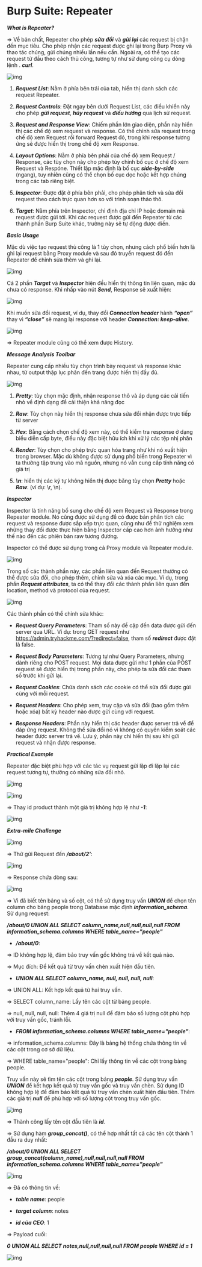 # Burp Suite: Repeater

***What is Repeater?***

=> Về bản chất, Repeater cho phép ***sửa đổi*** và ***gửi lại*** các request bị chặn đến mục tiêu. Cho phép nhận các request được ghi lại trong Burp Proxy và thao tác chúng, gửi chúng nhiều lần nếu cần. Ngoài ra, có thể tạo các request từ đầu theo cách thủ công, tương tự như sử dụng công cụ dòng lệnh .
***curl***.

![img](7)

1. ***Request List***: Nằm ở phía bên trái của tab, hiển thị danh sách các request Repeater.

2. ***Request Controls***: Đặt ngay bên dưới Request List, các điều khiển này cho phép ***gửi request***, ***hủy request*** và ***điều hướng*** qua lịch sử request.

3. ***Request and Response View***: Chiếm phần lớn giao diện, phần này hiển thị các chế độ xem request và response. Có thể chỉnh sửa request trong chế độ xem Request rồi forward Request đó, trong khi response tương ứng sẽ được hiển thị trong chế độ xem Response. 

4. ***Layout Options***: Nằm ở phía bên phải của chế độ xem Request / Response, các tùy chọn này cho phép tùy chỉnh bố cục ở chế độ xem Request và Respóne. Thiết lập mặc định là bố cục ***side-by-side*** (ngang), tuy nhiên cũng có thể chọn bố cục dọc hoặc kết hợp chúng trong các tab riêng biệt.

5. ***Inspector***: Được đặt ở phía bên phải, cho phép phân tích và sửa đổi request theo cách trực quan hơn so với trình soạn thảo thô. 

6. ***Target***: Nằm phía trên Inspector, chỉ định địa chỉ IP hoặc domain mà request được gửi tới. Khi các request được gửi đến Repeater từ các thành phần Burp Suite khác, trường này sẽ tự động được điền.

***Basic Usage***

Mặc dù việc tạo request thủ công là 1 tùy chọn, nhưng cách phổ biến hơn là ghi lại request bằng Proxy module và sau đó truyền request đó đến Repeater để chỉnh sửa thêm và ghi lại.

![img](8)

Cả 2 phần ***Target*** và ***Inspector*** hiện đều hiển thị thông tin liên quan, mặc dù chưa có response. Khi nhấp vào nút ***Send***, Response sẽ xuất hiện: 

![img](9)

Khi muốn sửa đổi request, ví dụ, thay đổi ***Connection header*** hành ***“open”*** thay vì ***“close”*** sẽ mang lại response với header ***Connection: keep-alive***.

![img](10)

=> Repeater module cũng có thể xem được History. 

***Message Analysis Toolbar***

Repeater cung cấp nhiều tùy chọn trình bày request và response khác nhau, từ output thập lục phân đến trang được hiển thị đầy đủ.

![img](11)

1. ***Pretty***:  tùy chọn mặc định, nhận response thô và áp dụng các cải tiến nhỏ về định dạng để cải thiện khả năng đọc

2. ***Raw***: Tùy chọn này hiển thị response chưa sửa đổi nhận được trực tiếp từ server

3. ***Hex***: Bằng cách chọn chế độ xem này, có thể kiểm tra response ở dạng biểu diễn cấp byte, điều này đặc biệt hữu ích khi xử lý các tệp nhị phân

4. ***Render***: Tùy chọn cho phép trực quan hóa trang như khi nó xuất hiện trong browser. Mặc dù không được sử dụng phổ biến trong Repeater vì ta thường tập trung vào mã nguồn, nhưng nó vẫn cung cấp tính năng có giá trị

5. ***\n***: hiển thị các ký tự không hiển thị được bằng tùy chọn ***Pretty*** hoặc ***Raw***. (ví dụ: \r, \n).

***Inspector***

Inspector là tính năng bổ sung cho chế độ xem Request và Response trong Repeater module. Nó cũng được sử dụng để có được bản phân tích các request và response được sắp xếp trực quan, cũng như để thử nghiệm xem những thay đổi được thực hiện bằng Inspector cấp cao hơn ảnh hưởng như thế nào đến các phiên bản raw tương đương.

Inspector có thể được sử dụng trong cả Proxy module và Repeater module.

![img](12)

Trong số các thành phần này, các phần liên quan đến Request thường có thể được sửa đổi, cho phép thêm, chỉnh sửa và xóa các mục. Ví dụ, trong phần ***Request attributes***, ta có thể thay đổi các thành phần liên quan đến location, method và protocol của request. 

![img](13)

Các thành phần có thể chỉnh sửa khác: 

- ***Request Query Parameters***: Tham số này đề cập đến data được gửi đến server qua URL. Ví dụ: trong GET request như https://admin.tryhackme.com/?redirect=false, tham số ***redirect*** được đặt là false.

- ***Request Body Parameters***: Tương tự như Query Parameters, nhưng dành riêng cho POST request. Mọi data được gửi như 1 phần của POST request sẽ được hiển thị trong phần này, cho phép ta sửa đổi các tham số trước khi gửi lại.

- ***Request Cookies***: Chứa danh sách các cookie có thể sửa đổi được gửi cùng với mỗi request.

- ***Request Headers***:  Cho phép xem, truy cập và sửa đổi (bao gồm thêm hoặc xóa) bất kỳ header nào được gửi cùng với request.

- ***Response Headers***:  Phần này hiển thị các header được server trả về để đáp ứng request. Không thể sửa đổi nó vì không có quyền kiểm soát các header được server trả về. Lưu ý, phần này chỉ hiển thị sau khi gửi request và nhận được response.

***Practical Example***

Repeater đặc biệt phù hợp với các tác vụ request gửi lặp đi lặp lại các request tương tự, thường có những sửa đổi nhỏ. 

![img](14)

![img](15)

=> Thay id product thành một giá trị không hợp lệ như ***-1***:

![img](16)

***Extra-mile Challenge***

![img](17)

=> Thử gửi Request đến ***/about/2'***:

![img](18)

=> Response chứa dòng sau: 

![img](19)

=> Vì đã biết tên bảng và số cột, có thể sử dụng truy vấn ***UNION*** để chọn tên column cho bảng people trong Database mặc định ***information_schema***. Sử dụng request: 

***/about/0 UNION ALL SELECT column_name,null,null,null,null FROM information_schema.columns WHERE table_name="people"***

- ***/about/0***:

=> ID không hợp lệ, đảm bảo truy vấn gốc không trả về kết quả nào. 

=> Mục đích: Để kết quả từ truy vấn chèn xuất hiện đầu tiên.

- ***UNION ALL SELECT column_name, null, null, null, null***:

=> UNION ALL: Kết hợp kết quả từ hai truy vấn.

=> SELECT column_name: Lấy tên các cột từ bảng people.

=> null, null, null, null: Thêm 4 giá trị null để đảm bảo số lượng cột phù hợp với truy vấn gốc, tránh lỗi.

- ***FROM information_schema.columns WHERE table_name="people"***:

=> information_schema.columns: Đây là bảng hệ thống chứa thông tin về các cột trong cơ sở dữ liệu.

=> WHERE table_name="people": Chỉ lấy thông tin về các cột trong bảng people.

Truy vấn này sẽ tìm tên các cột trong bảng ***people***. Sử dụng truy vấn ***UNION*** để kết hợp kết quả từ truy vấn gốc và truy vấn chèn. Sử dụng ID không hợp lệ để đảm bảo kết quả từ truy vấn chèn xuất hiện đầu tiên. Thêm các giá trị ***null*** để phù hợp với số lượng cột trong truy vấn gốc.

![img](20)

=> Thành công lấy tên cột đầu tiên là ***id***.

=> Sử dụng hàm ***group_concat()***, có thể hợp nhất tất cả các tên cột thành 1 đầu ra duy nhất:

***/about/0 UNION ALL SELECT group_concat(column_name),null,null,null,null FROM information_schema.columns WHERE table_name="people"***

![img](21)

=> Đã có thông tin về: 

- ***table name***: people

- ***target column***: notes

- ***id của CEO***: 1

=> Payload cuối: 

***0 UNION ALL SELECT notes,null,null,null,null FROM people WHERE id = 1***

![img](22)












